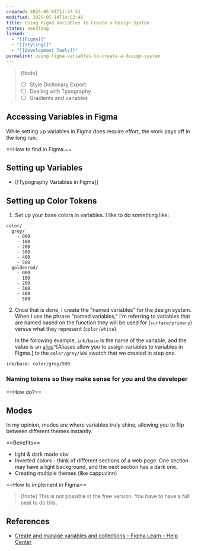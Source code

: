 ```yaml
---
created: 2025-05-01T11:57:51
modified: 2025-05-14T14:52:46
title: Using Figma Variables to Create a Design System
status: seedling
linked:
  - "[[Figma]]"
  - "[[Styling]]"
  - "[[Development Tools]]"
permalink: using-figma-variables-to-create-a-design-system
---
```


> [!todo]
> - [ ] Style Dictionary Export
> - [ ] Dealing with Typography
> - [ ] Gradients and variables

## Accessing Variables in Figma

 While setting up variables in Figma does require effort, the work pays off in the long run.

==How to find in Figma.==

## Setting up Variables

- [[Typography Variables in Figma]]


## Setting up Color Tokens

1. Set up your base colors in variables. I like to do something like:

```
color/
  grey/
	- 000
	- 100
	- 200
	- 300
	- 400
	- 500
  goldenrod/
	- 000
	- 100
	- 200
	- 300
	- 400
	- 500
``` 

2. Once that is done, I create the "named variables" for the design system. When I use the phrase "named variables," I'm referring to variables that are named based on the function they will be used for (`surface/primary`) versus what they represent (`color/white`).
   
   In the following example, `ink/base` is the name of the variable, and the value is an [alias](https://help.figma.com/hc/en-us/articles/15145852043927-Create-and-manage-variables-and-collections#alias)^[Aliases allow you to assign variables to variables in Figma.] to the `color/grey/500` swatch that we created in step one.

```
ink/base: color/grey/500
```

### Naming tokens so they make sense for you and the developer

==How do?==

## Modes

In my opinion, modes are where variables truly shine, allowing you to flip between different themes instantly.

==Benefits==
- light & dark mode obv
- Inverted colors - think of different sections of a web page. One section may have a light background, and the next section has a dark one.
- Creating multiple themes (like cappucinn)

==How to implement in Figma==

> [!note] This is not possible in the free version. You have to have a full seat to do this.

## References

- [Create and manage variables and collections – Figma Learn - Help Center](https://help.figma.com/hc/en-us/articles/15145852043927-Create-and-manage-variables-and-collections#01H8044A3JKE9Q769Z1926VE4A)

